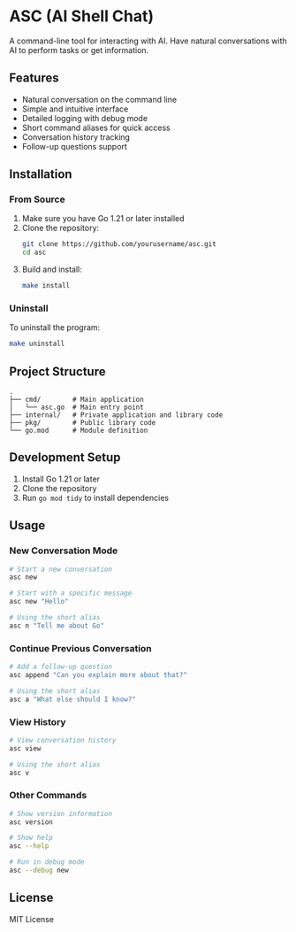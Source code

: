 # ASC (AI Shell Chat)

A command-line tool for interacting with AI. Have natural conversations with AI to perform tasks or get information.

## Features

- Natural conversation on the command line
- Simple and intuitive interface
- Detailed logging with debug mode
- Short command aliases for quick access
- Conversation history tracking
- Follow-up questions support

## Installation

### From Source

1. Make sure you have Go 1.21 or later installed
2. Clone the repository:
   ```bash
   git clone https://github.com/yourusername/asc.git
   cd asc
   ```
3. Build and install:
   ```bash
   make install
   ```

### Uninstall

To uninstall the program:
```bash
make uninstall
```

## Project Structure

```
.
├── cmd/        # Main application
│   └── asc.go  # Main entry point
├── internal/   # Private application and library code
├── pkg/        # Public library code
└── go.mod      # Module definition
```

## Development Setup

1. Install Go 1.21 or later
2. Clone the repository
3. Run `go mod tidy` to install dependencies

## Usage

### New Conversation Mode
```bash
# Start a new conversation
asc new

# Start with a specific message
asc new "Hello"

# Using the short alias
asc n "Tell me about Go"
```

### Continue Previous Conversation
```bash
# Add a follow-up question
asc append "Can you explain more about that?"

# Using the short alias
asc a "What else should I know?"
```

### View History
```bash
# View conversation history
asc view

# Using the short alias
asc v
```

### Other Commands
```bash
# Show version information
asc version

# Show help
asc --help

# Run in debug mode
asc --debug new
```

## License

MIT License 